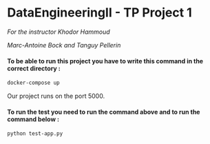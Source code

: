 # DataEngineeringII - TP Project 1

*For the instructor Khodor Hammoud*


*Marc-Antoine Bock and Tanguy Pellerin*



#### To be able to run this project you have to write this command in the correct directory :
```bash
docker-compose up
```
Our project runs on the port 5000.

#### To run the test you need to run the command above and to run the command below :
```bash
python test-app.py
```
